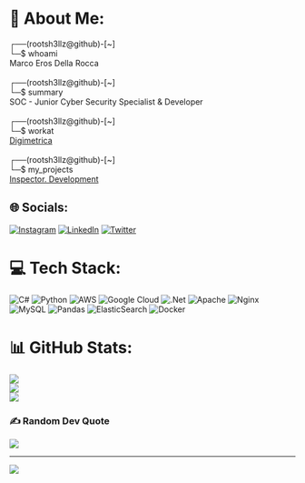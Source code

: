 # 💫 About Me:
┌──(rootsh3llz@github)-[~]<br>└─$ whoami<br>Marco Eros Della Rocca<br><br>┌──(rootsh3llz@github)-[~]<br>└─$ summary<br>SOC - Junior Cyber Security Specialist & Developer<br><br>┌──(rootsh3llz@github)-[~]<br>└─$ workat<br>[Digimetrica](https://www.linkedin.com/company/digimetrica)<br><br>┌──(rootsh3llz@github)-[~]<br>└─$ my_projects<br>[Inspector. Development](https://github.com/inspector-development)


## 🌐 Socials:
[![Instagram](https://img.shields.io/badge/Instagram-%23E4405F.svg?logo=Instagram&logoColor=white)](https://instagram.com/marco.eros.dr) [![LinkedIn](https://img.shields.io/badge/LinkedIn-%230077B5.svg?logo=linkedin&logoColor=white)](https://linkedin.com/in/marcoedr) [![Twitter](https://img.shields.io/badge/Twitter-%231DA1F2.svg?logo=Twitter&logoColor=white)](https://twitter.com/marco_eros_dr) 

# 💻 Tech Stack:
![C#](https://img.shields.io/badge/c%23-%23239120.svg?style=for-the-badge&logo=c-sharp&logoColor=white) ![Python](https://img.shields.io/badge/python-3670A0?style=for-the-badge&logo=python&logoColor=ffdd54) ![AWS](https://img.shields.io/badge/AWS-%23FF9900.svg?style=for-the-badge&logo=amazon-aws&logoColor=white) ![Google Cloud](https://img.shields.io/badge/Google%20Cloud-%234285F4.svg?style=for-the-badge&logo=google-cloud&logoColor=white) ![.Net](https://img.shields.io/badge/.NET-5C2D91?style=for-the-badge&logo=.net&logoColor=white) ![Apache](https://img.shields.io/badge/apache-%23D42029.svg?style=for-the-badge&logo=apache&logoColor=white) ![Nginx](https://img.shields.io/badge/nginx-%23009639.svg?style=for-the-badge&logo=nginx&logoColor=white) ![MySQL](https://img.shields.io/badge/mysql-%2300f.svg?style=for-the-badge&logo=mysql&logoColor=white) ![Pandas](https://img.shields.io/badge/pandas-%23150458.svg?style=for-the-badge&logo=pandas&logoColor=white) ![ElasticSearch](https://img.shields.io/badge/-ElasticSearch-005571?style=for-the-badge&logo=elasticsearch) ![Docker](https://img.shields.io/badge/docker-%230db7ed.svg?style=for-the-badge&logo=docker&logoColor=white)
# 📊 GitHub Stats:
![](https://github-readme-stats.vercel.app/api?username=rootsh3ll&theme=dark&hide_border=true&include_all_commits=false&count_private=false)<br/>
![](https://github-readme-streak-stats.herokuapp.com/?user=rootsh3ll&theme=dark&hide_border=true)<br/>
![](https://github-readme-stats.vercel.app/api/top-langs/?username=rootsh3ll&theme=dark&hide_border=true&include_all_commits=false&count_private=false&layout=compact)

### ✍️ Random Dev Quote
![](https://quotes-github-readme.vercel.app/api?type=horizontal&theme=radical)

---
[![](https://visitcount.itsvg.in/api?id=rootsh3ll&icon=5&color=0)](https://visitcount.itsvg.in)
